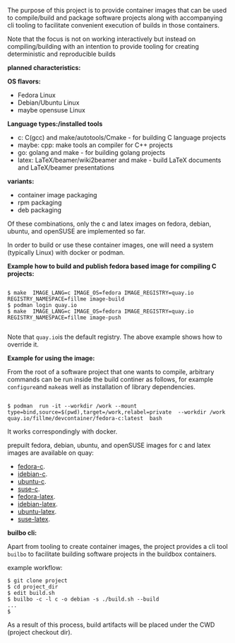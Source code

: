 
The purpose of this project is to provide container images that can be used to compile/build and package software projects
along with accompanying cli tooling to facilitate convenient execution of builds in those containers.

Note that the focus is not on working interactively but  instead on compiling/building with an intention
to provide tooling for creating deterministic and reproducible builds



**planned characteristics:**

**OS flavors:**
* Fedora Linux
* Debian/Ubuntu Linux
* maybe opensuse Linux

**Language types:/installed tools**

* c: C(gcc) and make/autotools/Cmake - for building C language projects
* maybe: cpp: make tools an compiler for C++ projects
* go: golang and make - for building golang projects
* latex: LaTeX/beamer/wiki2beamer and make - build LaTeX documents and LaTeX/beamer presentations

**variants:**

* container image packaging
* rpm packaging
* deb packaging


Of these combinations, only the c and latex  images on fedora, debian, ubuntu, and openSUSE  are   implemented so far.


In order to build or use these container images,  one will need a system (typically Linux) with docker or podman.






**Example how to build and publish fedora based image for compiling C projects:**

```console

$ make  IMAGE_LANG=c IMAGE_OS=fedora IMAGE_REGISTRY=quay.io REGISTRY_NAMESPACE=fillme image-build
$ podman login quay.io
$ make  IMAGE_LANG=c IMAGE_OS=fedora IMAGE_REGISTRY=quay.io REGISTRY_NAMESPACE=fillme image-push


```

Note that `quay.io`is the default registry. The above example shows how to override it.

**Example for using the image:**

From the root of a software project that one wants to compile, arbitrary commands  can be run inside the build continer
as follows, for example `configure`and `make`as well as installation of library dependencies.

```console

$ podman  run -it --workdir /work --mount type=bind,source=$(pwd),target=/work,relabel=private  --workdir /work quay.io/fillme/devcontainer/fedora-c:latest  bash  

```

It works correspondingly with docker.

prepuilt fedora, debian,  ubuntu, and openSUSE  images for c and latex   images are available on quay:

* [fedora-c](https://quay.io/repository/buildbox/buildbox/fedora-c).
* [idebian-c](https://quay.io/repository/buildbox/buildbox/debian-c).
* [ubuntu-c](https://quay.io/repository/madam/buildbox/ubuntu-c).
* [suse-c](https://quay.io/repository/madam/buildbox/suse-c).
* [fedora-latex](https://quay.io/repository/buildbox/buildbox/fedora-latex).
* [idebian-latex](https://quay.io/repository/buildbox/buildbox/debian-latex).
* [ubuntu-latex](https://quay.io/repository/buildbox/buildbox/ubuntu-latex).
* [suse-latex](https://quay.io/repository/buildbox/buildbox/suse-latex).


**builbo cli:**

Apart from tooling to create container images, the project provides a cli tool `builbo` to facilitate building software projects in the buildbox containers.

example workflow:

```console
$ git clone project
$ cd project_dir
$ edit build.sh
$ builbo -c -l c -o debian -s ./build.sh --build
...
$
```

As a result of this process, build artifacts will be placed under  the CWD (project checkout dir).


